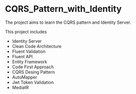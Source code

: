 # CQRS_Pattern_with_Identity

The project aims to learn the CQRS pattern and Identity Server.

This project includes
*  Identity Server
*  Clean Code Architecture
*  Fluent Validation
*  Fluent API
*  Entity Framework
*  Code First Approach
*  CQRS Desing Pattern
*  AutoMapper
*  Jwt Token Validation
*  MediatR
